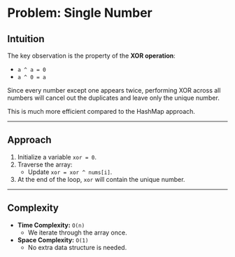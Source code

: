 # Problem: Single Number

## Intuition  
The key observation is the property of the **XOR operation**:  
- `a ^ a = 0`  
- `a ^ 0 = a`  

Since every number except one appears twice, performing XOR across all numbers will cancel out the duplicates and leave only the unique number.  

This is much more efficient compared to the HashMap approach.

---

## Approach  
1. Initialize a variable `xor = 0`.  
2. Traverse the array:  
   - Update `xor = xor ^ nums[i]`.  
3. At the end of the loop, `xor` will contain the unique number.  

---

## Complexity  
- **Time Complexity:** `O(n)`  
  - We iterate through the array once.  
- **Space Complexity:** `O(1)`  
  - No extra data structure is needed.  
